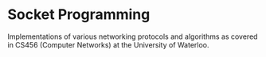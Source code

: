 Socket Programming
==================

Implementations of various networking protocols and algorithms as covered in CS456 (Computer Networks) at the University of Waterloo.

